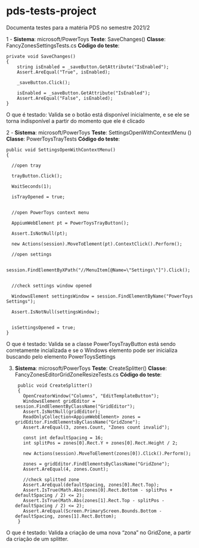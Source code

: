 # pds-tests-project
Documenta testes para a matéria PDS no semestre 2021/2

1 - **Sistema**: microsoft/PowerToys
   **Teste**: SaveChanges()
   **Classe**: FancyZonesSettingsTests.cs
   **Código do teste**:
        
    private void SaveChanges()
    {
        string isEnabled = _saveButton.GetAttribute("IsEnabled");
        Assert.AreEqual("True", isEnabled);

        _saveButton.Click();

        isEnabled = _saveButton.GetAttribute("IsEnabled");
        Assert.AreEqual("False", isEnabled);
    }   
    

   O que é testado: Valida se o botão está disponível inicialmente, e se ele se torna indisponível a partir do momento que ele é clicado

2 - **Sistema**: microsoft/PowerToys
   **Teste**: SettingsOpenWithContextMenu ()
   **Classe**: PowerToysTrayTests
   **Código do teste**:

    public void SettingsOpenWithContextMenu()
    {

      //open tray

      trayButton.Click();

      WaitSeconds(1);

      isTrayOpened = true;


      //open PowerToys context menu

      AppiumWebElement pt = PowerToysTrayButton();

      Assert.IsNotNull(pt);

      new Actions(session).MoveToElement(pt).ContextClick().Perform();

      //open settings

      session.FindElementByXPath("//MenuItem[@Name=\"Settings\"]").Click();


      //check settings window opened

      WindowsElement settingsWindow = session.FindElementByName("PowerToys Settings");

      Assert.IsNotNull(settingsWindow);


      isSettingsOpened = true;
    }

O que é testado: Valida se a classe PowerToysTrayButton está sendo corretamente incializada e se o Windows elemento pode ser inicializa buscando pelo elemento PowerToysSettings

3) **Sistema**: microsoft/PowerToys
   **Teste**: CreateSplitter()
   **Classe**:  FancyZonesEditorGridZoneResizeTests.cs
   **Código do teste**: 
   
        public void CreateSplitter()
        {
          OpenCreatorWindow("Columns", "EditTemplateButton");
          WindowsElement gridEditor = session.FindElementByClassName("GridEditor");
          Assert.IsNotNull(gridEditor);
          ReadOnlyCollection<AppiumWebElement> zones = gridEditor.FindElementsByClassName("GridZone");
          Assert.AreEqual(3, zones.Count, "Zones count invalid");

          const int defaultSpacing = 16;
          int splitPos = zones[0].Rect.Y + zones[0].Rect.Height / 2;

          new Actions(session).MoveToElement(zones[0]).Click().Perform();

          zones = gridEditor.FindElementsByClassName("GridZone");
          Assert.AreEqual(4, zones.Count);

          //check splitted zone 
          Assert.AreEqual(defaultSpacing, zones[0].Rect.Top);
          Assert.IsTrue(Math.Abs(zones[0].Rect.Bottom - splitPos + defaultSpacing / 2) <= 2);
          Assert.IsTrue(Math.Abs(zones[1].Rect.Top - splitPos - defaultSpacing / 2) <= 2);
          Assert.AreEqual(Screen.PrimaryScreen.Bounds.Bottom - defaultSpacing, zones[1].Rect.Bottom);
        }
        
O que é testado: Valida a criação de uma nova “zona” no GridZone, a partir da criação de um splitter.
